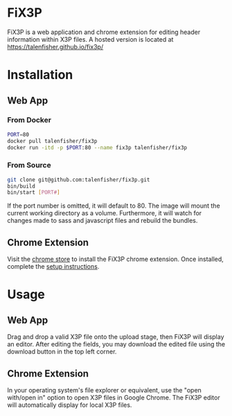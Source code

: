 # FiX3P
FiX3P is a web application and chrome extension for editing header information within X3P files.  A hosted version is located at https://talenfisher.github.io/fix3p/

# Installation
## Web App
### From Docker
```bash
PORT=80
docker pull talenfisher/fix3p
docker run -itd -p $PORT:80 --name fix3p talenfisher/fix3p
```
### From Source
```bash
git clone git@github.com:talenfisher/fix3p.git
bin/build
bin/start [PORT#]
```
If the port number is omitted, it will default to 80.  The image will mount the current working directory as a volume.  Furthermore, it will watch for changes made to sass and javascript files and rebuild the bundles.

## Chrome Extension
Visit the [chrome store](https://chrome.google.com/webstore/detail/fix3p/ffochpnkiambfombejldglggmpebjpjj?utm_source=chrome-ntp-icon) to install the FiX3P chrome extension.  Once installed, complete the [setup instructions](https://talenfisher.github.io/fix3p/setup.html).  

# Usage
## Web App
Drag and drop a valid X3P file onto the upload stage, then FiX3P will display an editor.  After editing the fields, you may download the edited file using the download button in the top left corner.

## Chrome Extension
In your operating system's file explorer or equivalent, use the "open with/open in" option to open X3P files in Google Chrome.  The FiX3P editor will automatically display for local X3P files.